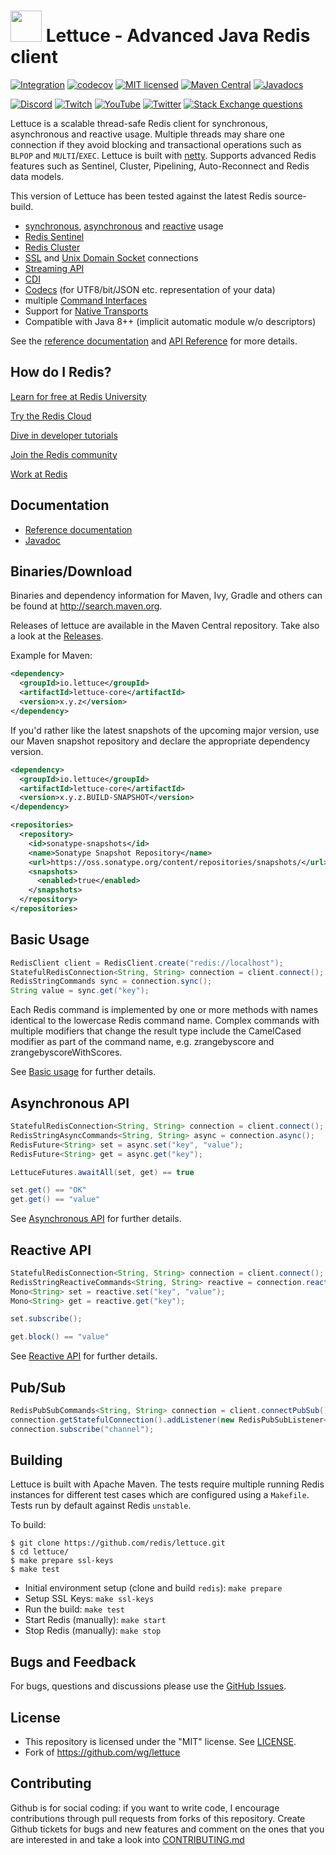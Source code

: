 <img src="https://avatars2.githubusercontent.com/u/25752188?v=4" width="50" height="50"> Lettuce - Advanced Java Redis client
===============================

 [![Integration](https://github.com/redis/lettuce/actions/workflows/integration.yml/badge.svg?branch=main)](https://github.com/redis/lettuce/actions/workflows/integration.yml)
 [![codecov](https://codecov.io/gh/redis/lettuce/branch/main/graph/badge.svg?token=pAstxAAjYo)](https://codecov.io/gh/redis/lettuce)
 [![MIT licensed](https://img.shields.io/badge/license-MIT-blue.svg)](./LICENSE.txt)
 [![Maven Central](https://img.shields.io/maven-central/v/io.lettuce/lettuce-core?versionSuffix=RELEASE&logo=redis
 )](https://maven-badges.herokuapp.com/maven-central/io.lettuce/lettuce-core)
 [![Javadocs](https://www.javadoc.io/badge/io.lettuce/lettuce-core.svg)](https://www.javadoc.io/doc/io.lettuce/lettuce-core)

[![Discord](https://img.shields.io/discord/697882427875393627.svg?style=social&logo=discord)](https://discord.gg/redis)
[![Twitch](https://img.shields.io/twitch/status/redisinc?style=social)](https://www.twitch.tv/redisinc)
[![YouTube](https://img.shields.io/youtube/channel/views/UCD78lHSwYqMlyetR0_P4Vig?style=social)](https://www.youtube.com/redisinc)
[![Twitter](https://img.shields.io/twitter/follow/redisinc?style=social)](https://twitter.com/redisinc)
[![Stack Exchange questions](https://img.shields.io/stackexchange/stackoverflow/t/lettuce?style=social&logo=stackoverflow&label=Stackoverflow)](https://stackoverflow.com/questions/tagged/lettuce)


Lettuce is a scalable thread-safe Redis client for synchronous,
asynchronous and reactive usage. Multiple threads may share one connection if they avoid blocking and transactional
operations such as `BLPOP` and  `MULTI`/`EXEC`.
Lettuce is built with [netty](https://github.com/netty/netty).
Supports advanced Redis features such as Sentinel, Cluster, Pipelining, Auto-Reconnect and Redis data models.

This version of Lettuce has been tested against the latest Redis source-build.

* [synchronous](https://redis.github.io/lettuce/user-guide/connecting-redis/#basic-usage), [asynchronous](https://redis.github.io/lettuce/user-guide/async-api/) and [reactive](https://redis.github.io/lettuce/user-guide/reactive-api/) usage
* [Redis Sentinel](https://redis.github.io/lettuce/ha-sharding/#redis-sentinel_1)
* [Redis Cluster](https://redis.github.io/lettuce/ha-sharding/#redis-cluster)
* [SSL](https://redis.github.io/lettuce/advanced-usage/#ssl-connections) and [Unix Domain Socket](https://redis.github.io/lettuce/advanced-usage/#unix-domain-sockets) connections
* [Streaming API](https://redis.github.io/lettuce/advanced-usage/#streaming-api)
* [CDI](https://redis.github.io/lettuce/integration-extension/#cdi-support)
* [Codecs](https://redis.github.io/lettuce/integration-extension/#codecss) (for UTF8/bit/JSON etc. representation of your data)
* multiple [Command Interfaces](https://github.com/redis/lettuce/wiki/Command-Interfaces-%284.0%29)
* Support for [Native Transports](https://redis.github.io/lettuce/advanced-usage/#native-transports)
* Compatible with Java 8++ (implicit automatic module w/o descriptors)

See the [reference documentation](https://redis.github.io/lettuce/) and [API Reference](https://www.javadoc.io/doc/io.lettuce/lettuce-core/latest/index.html) for more details.

## How do I Redis?

[Learn for free at Redis University](https://university.redis.io/academy)

[Try the Redis Cloud](https://redis.io/try-free/)

[Dive in developer tutorials](https://redis.io/learn/)

[Join the Redis community](https://redis.io/community/)

[Work at Redis](https://redis.io/careers/jobs/)

Documentation
---------------

* [Reference documentation](https://redis.github.io/lettuce/)
* [Javadoc](https://www.javadoc.io/doc/io.lettuce/lettuce-core/latest/index.html)

Binaries/Download
----------------

Binaries and dependency information for Maven, Ivy, Gradle and others can be found at http://search.maven.org.

Releases of lettuce are available in the Maven Central repository. Take also a look at the [Releases](https://github.com/redis/lettuce/releases).

Example for Maven:

```xml
<dependency>
  <groupId>io.lettuce</groupId>
  <artifactId>lettuce-core</artifactId>
  <version>x.y.z</version>
</dependency>
```

If you'd rather like the latest snapshots of the upcoming major version, use our Maven snapshot repository and declare the appropriate dependency version.

```xml
<dependency>
  <groupId>io.lettuce</groupId>
  <artifactId>lettuce-core</artifactId>
  <version>x.y.z.BUILD-SNAPSHOT</version>
</dependency>

<repositories>
  <repository>
    <id>sonatype-snapshots</id>
    <name>Sonatype Snapshot Repository</name>
    <url>https://oss.sonatype.org/content/repositories/snapshots/</url>
    <snapshots>
      <enabled>true</enabled>
    </snapshots>
  </repository>
</repositories>
```

Basic Usage
-----------

```java
RedisClient client = RedisClient.create("redis://localhost");
StatefulRedisConnection<String, String> connection = client.connect();
RedisStringCommands sync = connection.sync();
String value = sync.get("key");
```

Each Redis command is implemented by one or more methods with names identical
to the lowercase Redis command name. Complex commands with multiple modifiers
that change the result type include the CamelCased modifier as part of the
command name, e.g. zrangebyscore and zrangebyscoreWithScores.

See [Basic usage](https://redis.github.io/lettuce/user-guide/connecting-redis/#basic-usage) for further details.

Asynchronous API
------------------------

```java
StatefulRedisConnection<String, String> connection = client.connect();
RedisStringAsyncCommands<String, String> async = connection.async();
RedisFuture<String> set = async.set("key", "value");
RedisFuture<String> get = async.get("key");

LettuceFutures.awaitAll(set, get) == true

set.get() == "OK"
get.get() == "value"
```

See [Asynchronous API](https://redis.github.io/lettuce/user-guide/async-api/) for further details.

Reactive API
------------------------

```java
StatefulRedisConnection<String, String> connection = client.connect();
RedisStringReactiveCommands<String, String> reactive = connection.reactive();
Mono<String> set = reactive.set("key", "value");
Mono<String> get = reactive.get("key");

set.subscribe();

get.block() == "value"
```

See [Reactive API](https://redis.github.io/lettuce/user-guide/reactive-api/) for further details.

Pub/Sub
-------

```java
RedisPubSubCommands<String, String> connection = client.connectPubSub().sync();
connection.getStatefulConnection().addListener(new RedisPubSubListener<String, String>() { ... })
connection.subscribe("channel");
```

Building
-----------

Lettuce is built with Apache Maven. The tests require multiple running Redis instances for different test cases which
are configured using a ```Makefile```. Tests run by default against Redis `unstable`.

To build:

```
$ git clone https://github.com/redis/lettuce.git
$ cd lettuce/
$ make prepare ssl-keys
$ make test
```

* Initial environment setup (clone and build `redis`): ```make prepare```
* Setup SSL Keys: ```make ssl-keys```
* Run the build: ```make test```
* Start Redis (manually): ```make start```
* Stop Redis (manually): ```make stop```

Bugs and Feedback
-----------

For bugs, questions and discussions please use the [GitHub Issues](https://github.com/redis/lettuce/issues).

License
-------

* This repository is licensed under the "MIT" license. See [LICENSE](LICENSE).
* Fork of https://github.com/wg/lettuce

Contributing
-------

Github is for social coding: if you want to write code, I encourage contributions through pull requests from forks of this repository. 
Create Github tickets for bugs and new features and comment on the ones that you are interested in and take a look into [CONTRIBUTING.md](https://github.com/redis/lettuce/blob/main/.github/CONTRIBUTING.md)

